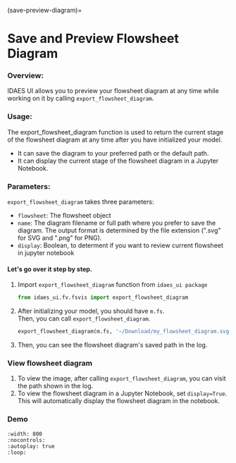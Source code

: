 (save-preview-diagram)=
# Save and Preview Flowsheet Diagram  

### Overview:  
IDAES UI allows you to preview your flowsheet diagram at any time while working on it by calling `export_flowsheet_diagram`.

### Usage:
The export_flowsheet_diagram function is used to return the current stage of the flowsheet diagram at any time after you have initialized your model.
* It can save the diagram to your preferred path or the default path.
* It can display the current stage of the flowsheet diagram in a Jupyter Notebook.

### Parameters:
`export_flowsheet_diagram` takes three parameters:
* `flowsheet`: The flowsheet object
* `name`: The diagram filename or full path where you prefer to save the diagram. The output format is determined by the file extension (".svg" for SVG and ".png" for PNG).
* `display`: Boolean, to determent if you want to review current flowsheet in jupyter notebook

#### Let's go over it step by step.
1. Import `export_flowsheet_diagram` function from `idaes_ui package`
    ```python
    from idaes_ui.fv.fsvis import export_flowsheet_diagram
    ```

2. After initializing your model, you should have `m.fs`.   
Then, you can call `export_flowsheet_diagram`.
    ```python
    export_flowsheet_diagram(m.fs, '~/Download/my_flowsheet_diagram.svg', display=True)
    ```

3. Then, you can see the flowsheet diagram's saved path in the log.

### View flowsheet diagram
1. To view the image, after calling `export_flowsheet_diagram`, you can visit the path shown in the log.
2. To view the flowsheet diagram in a Jupyter Notebook, set `display=True`. This will automatically display the flowsheet diagram in the notebook.

### Demo
```{video} /static/save_diagram/videos/demo_video_export_flowsheet_diagram.mp4
:width: 800
:nocontrols:
:autoplay: true
:loop:
```
